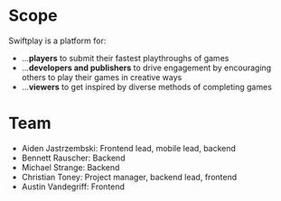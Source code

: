 # Scope
Swiftplay is a platform for:
* ...**players** to submit their fastest playthroughs of games
* ...**developers and publishers** to drive engagement by encouraging others to play their games in creative ways
* ...**viewers** to get inspired by diverse methods of completing games

# Team
* Aiden Jastrzembski: Frontend lead, mobile lead, backend
* Bennett Rauscher: Backend
* Michael Strange: Backend
* Christian Toney: Project manager, backend lead, frontend 
* Austin Vandegriff: Frontend
